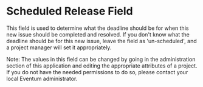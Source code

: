 # Scheduled Release Field

This field is used to determine what the deadline should be for when this new
issue should be completed and resolved. If you don't know what the deadline
should be for this new issue, leave the field as 'un-scheduled', and a project
manager will set it appropriately.

Note: The values in this field can be changed by going in the administration
section of this application and editing the appropriate attributes of a project.
If you do not have the needed permissions to do so, please contact your local
Eventum administrator.
